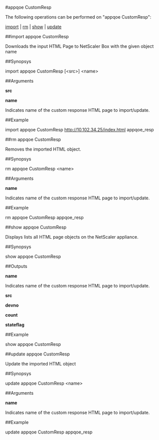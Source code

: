 #appqoe CustomResp

The following operations can be performed on "appqoe CustomResp":


[import](#import-appqoe-customresp) | [rm](#rm-appqoe-customresp) | [show](#show-appqoe-customresp) | [update](#update-appqoe-customresp)

##import appqoe CustomResp

Downloads the input HTML Page to NetScaler Box with the given object name


##Synopsys

import appqoe CustomResp [&lt;src>] &lt;name>


##Arguments

<b>src</b>

<b>name</b>
Indicates name of the custom response HTML page to import/update.



##Example

import appqoe CustomResp http://10.102.34.25/index.html appqoe_resp

##rm appqoe CustomResp

Removes the imported HTML object.


##Synopsys

rm appqoe CustomResp &lt;name>


##Arguments

<b>name</b>
Indicates name of the custom response HTML page to import/update.



##Example

rm appqoe CustomResp appqoe_resp

##show appqoe CustomResp

Displays lists all HTML page objects on the NetScaler appliance.


##Synopsys

show appqoe CustomResp


##Outputs

<b>name</b>
Indicates name of the custom response HTML page to import/update.

<b>src</b>

<b>devno</b>

<b>count</b>

<b>stateflag</b>



##Example

show appqoe CustomResp

##update appqoe CustomResp

Update the imported HTML object


##Synopsys

update appqoe CustomResp &lt;name>


##Arguments

<b>name</b>
Indicates name of the custom response HTML page to import/update.



##Example

update appqoe CustomResp appqoe_resp

